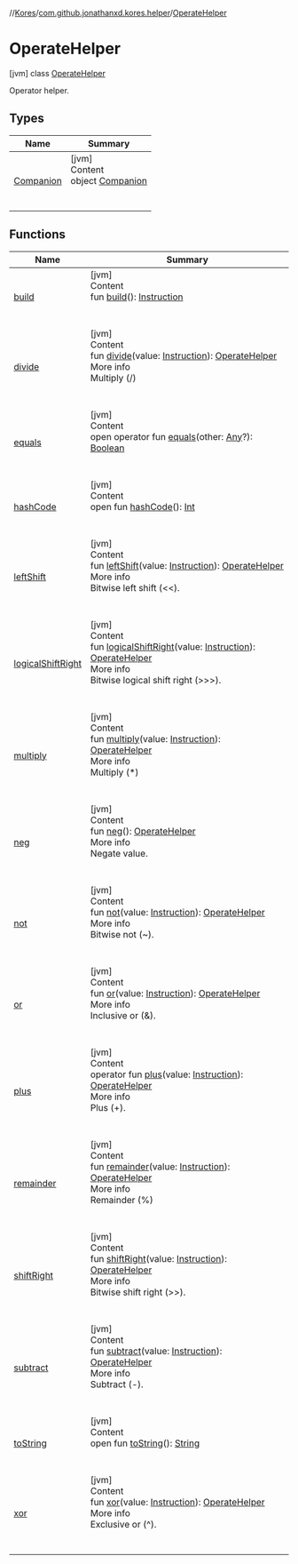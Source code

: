 //[Kores](../../index.md)/[com.github.jonathanxd.kores.helper](../index.md)/[OperateHelper](index.md)



# OperateHelper  
 [jvm] class [OperateHelper](index.md)

Operator helper.

   


## Types  
  
|  Name|  Summary| 
|---|---|
| <a name="com.github.jonathanxd.kores.helper/OperateHelper.Companion///PointingToDeclaration/"></a>[Companion](-companion/index.md)| <a name="com.github.jonathanxd.kores.helper/OperateHelper.Companion///PointingToDeclaration/"></a>[jvm]  <br>Content  <br>object [Companion](-companion/index.md)  <br><br><br>


## Functions  
  
|  Name|  Summary| 
|---|---|
| <a name="com.github.jonathanxd.kores.helper/OperateHelper/build/#/PointingToDeclaration/"></a>[build](build.md)| <a name="com.github.jonathanxd.kores.helper/OperateHelper/build/#/PointingToDeclaration/"></a>[jvm]  <br>Content  <br>fun [build](build.md)(): [Instruction](../../com.github.jonathanxd.kores/-instruction/index.md)  <br><br><br>
| <a name="com.github.jonathanxd.kores.helper/OperateHelper/divide/#com.github.jonathanxd.kores.Instruction/PointingToDeclaration/"></a>[divide](divide.md)| <a name="com.github.jonathanxd.kores.helper/OperateHelper/divide/#com.github.jonathanxd.kores.Instruction/PointingToDeclaration/"></a>[jvm]  <br>Content  <br>fun [divide](divide.md)(value: [Instruction](../../com.github.jonathanxd.kores/-instruction/index.md)): [OperateHelper](index.md)  <br>More info  <br>Multiply (/)  <br><br><br>
| <a name="kotlin/Any/equals/#kotlin.Any?/PointingToDeclaration/"></a>[equals](../../com.github.jonathanxd.kores.util/-simple-resolver/index.md#%5Bkotlin%2FAny%2Fequals%2F%23kotlin.Any%3F%2FPointingToDeclaration%2F%5D%2FFunctions%2F-427383591)| <a name="kotlin/Any/equals/#kotlin.Any?/PointingToDeclaration/"></a>[jvm]  <br>Content  <br>open operator fun [equals](../../com.github.jonathanxd.kores.util/-simple-resolver/index.md#%5Bkotlin%2FAny%2Fequals%2F%23kotlin.Any%3F%2FPointingToDeclaration%2F%5D%2FFunctions%2F-427383591)(other: [Any](https://kotlinlang.org/api/latest/jvm/stdlib/kotlin/-any/index.html)?): [Boolean](https://kotlinlang.org/api/latest/jvm/stdlib/kotlin/-boolean/index.html)  <br><br><br>
| <a name="kotlin/Any/hashCode/#/PointingToDeclaration/"></a>[hashCode](../../com.github.jonathanxd.kores.util/-simple-resolver/index.md#%5Bkotlin%2FAny%2FhashCode%2F%23%2FPointingToDeclaration%2F%5D%2FFunctions%2F-427383591)| <a name="kotlin/Any/hashCode/#/PointingToDeclaration/"></a>[jvm]  <br>Content  <br>open fun [hashCode](../../com.github.jonathanxd.kores.util/-simple-resolver/index.md#%5Bkotlin%2FAny%2FhashCode%2F%23%2FPointingToDeclaration%2F%5D%2FFunctions%2F-427383591)(): [Int](https://kotlinlang.org/api/latest/jvm/stdlib/kotlin/-int/index.html)  <br><br><br>
| <a name="com.github.jonathanxd.kores.helper/OperateHelper/leftShift/#com.github.jonathanxd.kores.Instruction/PointingToDeclaration/"></a>[leftShift](left-shift.md)| <a name="com.github.jonathanxd.kores.helper/OperateHelper/leftShift/#com.github.jonathanxd.kores.Instruction/PointingToDeclaration/"></a>[jvm]  <br>Content  <br>fun [leftShift](left-shift.md)(value: [Instruction](../../com.github.jonathanxd.kores/-instruction/index.md)): [OperateHelper](index.md)  <br>More info  <br>Bitwise left shift (<<).  <br><br><br>
| <a name="com.github.jonathanxd.kores.helper/OperateHelper/logicalShiftRight/#com.github.jonathanxd.kores.Instruction/PointingToDeclaration/"></a>[logicalShiftRight](logical-shift-right.md)| <a name="com.github.jonathanxd.kores.helper/OperateHelper/logicalShiftRight/#com.github.jonathanxd.kores.Instruction/PointingToDeclaration/"></a>[jvm]  <br>Content  <br>fun [logicalShiftRight](logical-shift-right.md)(value: [Instruction](../../com.github.jonathanxd.kores/-instruction/index.md)): [OperateHelper](index.md)  <br>More info  <br>Bitwise logical shift right (>>>).  <br><br><br>
| <a name="com.github.jonathanxd.kores.helper/OperateHelper/multiply/#com.github.jonathanxd.kores.Instruction/PointingToDeclaration/"></a>[multiply](multiply.md)| <a name="com.github.jonathanxd.kores.helper/OperateHelper/multiply/#com.github.jonathanxd.kores.Instruction/PointingToDeclaration/"></a>[jvm]  <br>Content  <br>fun [multiply](multiply.md)(value: [Instruction](../../com.github.jonathanxd.kores/-instruction/index.md)): [OperateHelper](index.md)  <br>More info  <br>Multiply (*)  <br><br><br>
| <a name="com.github.jonathanxd.kores.helper/OperateHelper/neg/#/PointingToDeclaration/"></a>[neg](neg.md)| <a name="com.github.jonathanxd.kores.helper/OperateHelper/neg/#/PointingToDeclaration/"></a>[jvm]  <br>Content  <br>fun [neg](neg.md)(): [OperateHelper](index.md)  <br>More info  <br>Negate value.  <br><br><br>
| <a name="com.github.jonathanxd.kores.helper/OperateHelper/not/#com.github.jonathanxd.kores.Instruction/PointingToDeclaration/"></a>[not](not.md)| <a name="com.github.jonathanxd.kores.helper/OperateHelper/not/#com.github.jonathanxd.kores.Instruction/PointingToDeclaration/"></a>[jvm]  <br>Content  <br>fun [not](not.md)(value: [Instruction](../../com.github.jonathanxd.kores/-instruction/index.md)): [OperateHelper](index.md)  <br>More info  <br>Bitwise not (~).  <br><br><br>
| <a name="com.github.jonathanxd.kores.helper/OperateHelper/or/#com.github.jonathanxd.kores.Instruction/PointingToDeclaration/"></a>[or](or.md)| <a name="com.github.jonathanxd.kores.helper/OperateHelper/or/#com.github.jonathanxd.kores.Instruction/PointingToDeclaration/"></a>[jvm]  <br>Content  <br>fun [or](or.md)(value: [Instruction](../../com.github.jonathanxd.kores/-instruction/index.md)): [OperateHelper](index.md)  <br>More info  <br>Inclusive or (&amp;).  <br><br><br>
| <a name="com.github.jonathanxd.kores.helper/OperateHelper/plus/#com.github.jonathanxd.kores.Instruction/PointingToDeclaration/"></a>[plus](plus.md)| <a name="com.github.jonathanxd.kores.helper/OperateHelper/plus/#com.github.jonathanxd.kores.Instruction/PointingToDeclaration/"></a>[jvm]  <br>Content  <br>operator fun [plus](plus.md)(value: [Instruction](../../com.github.jonathanxd.kores/-instruction/index.md)): [OperateHelper](index.md)  <br>More info  <br>Plus (+).  <br><br><br>
| <a name="com.github.jonathanxd.kores.helper/OperateHelper/remainder/#com.github.jonathanxd.kores.Instruction/PointingToDeclaration/"></a>[remainder](remainder.md)| <a name="com.github.jonathanxd.kores.helper/OperateHelper/remainder/#com.github.jonathanxd.kores.Instruction/PointingToDeclaration/"></a>[jvm]  <br>Content  <br>fun [remainder](remainder.md)(value: [Instruction](../../com.github.jonathanxd.kores/-instruction/index.md)): [OperateHelper](index.md)  <br>More info  <br>Remainder (%)  <br><br><br>
| <a name="com.github.jonathanxd.kores.helper/OperateHelper/shiftRight/#com.github.jonathanxd.kores.Instruction/PointingToDeclaration/"></a>[shiftRight](shift-right.md)| <a name="com.github.jonathanxd.kores.helper/OperateHelper/shiftRight/#com.github.jonathanxd.kores.Instruction/PointingToDeclaration/"></a>[jvm]  <br>Content  <br>fun [shiftRight](shift-right.md)(value: [Instruction](../../com.github.jonathanxd.kores/-instruction/index.md)): [OperateHelper](index.md)  <br>More info  <br>Bitwise shift right (>>).  <br><br><br>
| <a name="com.github.jonathanxd.kores.helper/OperateHelper/subtract/#com.github.jonathanxd.kores.Instruction/PointingToDeclaration/"></a>[subtract](subtract.md)| <a name="com.github.jonathanxd.kores.helper/OperateHelper/subtract/#com.github.jonathanxd.kores.Instruction/PointingToDeclaration/"></a>[jvm]  <br>Content  <br>fun [subtract](subtract.md)(value: [Instruction](../../com.github.jonathanxd.kores/-instruction/index.md)): [OperateHelper](index.md)  <br>More info  <br>Subtract (-).  <br><br><br>
| <a name="kotlin/Any/toString/#/PointingToDeclaration/"></a>[toString](../../com.github.jonathanxd.kores.util/-simple-resolver/index.md#%5Bkotlin%2FAny%2FtoString%2F%23%2FPointingToDeclaration%2F%5D%2FFunctions%2F-427383591)| <a name="kotlin/Any/toString/#/PointingToDeclaration/"></a>[jvm]  <br>Content  <br>open fun [toString](../../com.github.jonathanxd.kores.util/-simple-resolver/index.md#%5Bkotlin%2FAny%2FtoString%2F%23%2FPointingToDeclaration%2F%5D%2FFunctions%2F-427383591)(): [String](https://kotlinlang.org/api/latest/jvm/stdlib/kotlin/-string/index.html)  <br><br><br>
| <a name="com.github.jonathanxd.kores.helper/OperateHelper/xor/#com.github.jonathanxd.kores.Instruction/PointingToDeclaration/"></a>[xor](xor.md)| <a name="com.github.jonathanxd.kores.helper/OperateHelper/xor/#com.github.jonathanxd.kores.Instruction/PointingToDeclaration/"></a>[jvm]  <br>Content  <br>fun [xor](xor.md)(value: [Instruction](../../com.github.jonathanxd.kores/-instruction/index.md)): [OperateHelper](index.md)  <br>More info  <br>Exclusive or (&#94;).  <br><br><br>

